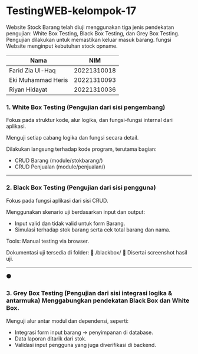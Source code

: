 # TestingWEB-kelompok-17
Website Stock Barang telah diuji menggunakan tiga jenis pendekatan pengujian: White Box Testing, Black Box Testing, dan Grey Box Testing. Pengujian dilakukan untuk memastikan keluar masuk barang. fungsi Website menginput kebutuhan stock opname.

| Nama                          | NIM          |
|-------------------------------|--------------|
| Farid Zia Ul-Haq            | 20221310018  |
| Eki Muhammad Heris | 20221310093    |
| Riyan Hidayat               | 20221310036  |


<h3>1. White Box Testing (Pengujian dari sisi pengembang)</h3>
Fokus pada struktur kode, alur logika, dan fungsi-fungsi internal dari aplikasi.

Menguji setiap cabang logika dan fungsi secara detail.

Dilakukan langsung terhadap kode program, terutama bagian:

* CRUD Barang (module/stokbarang/)
* CRUD Penjualan (module/penjualan/)

________________________________________________________________________________________
  
<h3>2. Black Box Testing (Pengujian dari sisi pengguna)</h3>
Fokus pada fungsi aplikasi dari sisi CRUD.

Menggunakan skenario uji berdasarkan input dan output:

* Input valid dan tidak valid untuk form Barang.
* Simulasi terhadap stok barang serta cek total barang dan nama.

Tools: Manual testing via browser.

Dokumentasi uji tersedia di folder: 📁 /blackbox/ 📸 Disertai screenshot hasil uji.

________________________________________________________________________________________

⚫ <h3>3. Grey Box Testing (Pengujian dari sisi integrasi logika & antarmuka)
Menggabungkan pendekatan Black Box dan White Box.</h3>

Menguji alur antar modul dan dependensi, seperti:

* Integrasi form input barang → penyimpanan di database.
* Data laporan ditarik dari stok.
* Validasi input pengguna yang juga diverifikasi di backend.
